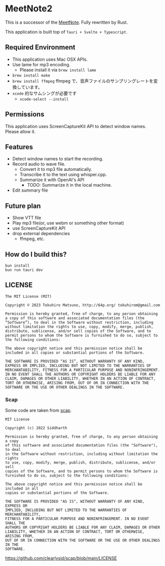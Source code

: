 # MeetNote2

This is a successor of the [MeetNote](https://github.com/tokuhirom/meetnote).
Fully rewritten by Rust.

This application is built top of `Tauri + Svelte + Typescript`.

## Required Environment

 * This application uses Mac OSX APIs.
 * Use lame for mp3 encoding.
   * Please install it via `brew install lame`
 * `brew install make `
 * `brew install ffmpeg` ffmpeg で、音声ファイルのサンプリングレートを変換しています。
 * `xcode` 的なサムシングが必要です
   * `xcode-select --install`

## Permissions

This application uses ScreenCaptureKit API to detect window names.
Please allow it.

## Features

 * Detect window names to start the recording.
 * Record audio to wave file.
   * Convert it to mp3 file automatically.
   * Transcribe it to the text using whisper.cpp.
   * Summarize it with OpenAI's API
     * TODO: Summarize it in the local machine.
 * Edit summary file

## Future plan

 * Show VTT file
 * Play mp3 file(or, use webm or something other format)
 * use ScreenCaptureKit API
 * drop external dependencies
   * ffmpeg, etc.

## How do I build this?

    bun install
    bun run tauri dev

## LICENSE

    The MIT License (MIT)

    Copyright © 2023 Tokuhiro Matsuno, http://64p.org/ tokuhirom@gmail.com

    Permission is hereby granted, free of charge, to any person obtaining a copy of this software and associated documentation files (the “Software”), to deal in the Software without restriction, including without limitation the rights to use, copy, modify, merge, publish, distribute, sublicense, and/or sell copies of the Software, and to permit persons to whom the Software is furnished to do so, subject to the following conditions:

    The above copyright notice and this permission notice shall be included in all copies or substantial portions of the Software.

    THE SOFTWARE IS PROVIDED “AS IS”, WITHOUT WARRANTY OF ANY KIND, EXPRESS OR IMPLIED, INCLUDING BUT NOT LIMITED TO THE WARRANTIES OF MERCHANTABILITY, FITNESS FOR A PARTICULAR PURPOSE AND NONINFRINGEMENT. IN NO EVENT SHALL THE AUTHORS OR COPYRIGHT HOLDERS BE LIABLE FOR ANY CLAIM, DAMAGES OR OTHER LIABILITY, WHETHER IN AN ACTION OF CONTRACT, TORT OR OTHERWISE, ARISING FROM, OUT OF OR IN CONNECTION WITH THE SOFTWARE OR THE USE OR OTHER DEALINGS IN THE SOFTWARE.

### Scap

Some code are taken from [scap](https://github.com/clearlysid/scap).

    MIT License

    Copyright (c) 2022 Siddharth

    Permission is hereby granted, free of charge, to any person obtaining a copy
    of this software and associated documentation files (the "Software"), to deal
    in the Software without restriction, including without limitation the rights
    to use, copy, modify, merge, publish, distribute, sublicense, and/or sell
    copies of the Software, and to permit persons to whom the Software is
    furnished to do so, subject to the following conditions:

    The above copyright notice and this permission notice shall be included in all
    copies or substantial portions of the Software.

    THE SOFTWARE IS PROVIDED "AS IS", WITHOUT WARRANTY OF ANY KIND, EXPRESS OR
    IMPLIED, INCLUDING BUT NOT LIMITED TO THE WARRANTIES OF MERCHANTABILITY,
    FITNESS FOR A PARTICULAR PURPOSE AND NONINFRINGEMENT. IN NO EVENT SHALL THE
    AUTHORS OR COPYRIGHT HOLDERS BE LIABLE FOR ANY CLAIM, DAMAGES OR OTHER
    LIABILITY, WHETHER IN AN ACTION OF CONTRACT, TORT OR OTHERWISE, ARISING FROM,
    OUT OF OR IN CONNECTION WITH THE SOFTWARE OR THE USE OR OTHER DEALINGS IN THE
    SOFTWARE.

https://github.com/clearlysid/scap/blob/main/LICENSE
